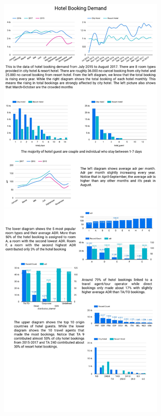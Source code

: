 ![alt text](https://github.com/AnnisaMuallimah/Hotel-Booking-Demand/blob/main/Hotel_Booking_Demand_Dashboard_page-0001.jpg)
![alt text](https://github.com/AnnisaMuallimah/Hotel-Booking-Demand/blob/main/Hotel_Booking_Demand_Dashboard_page-0002.jpg)
